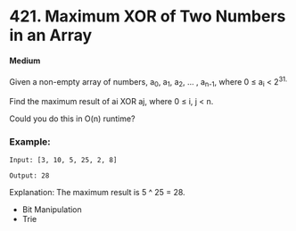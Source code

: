 # 421. Maximum XOR of Two Numbers in an Array
#### Medium

Given a non-empty array of numbers, a<sub>0</sub>, a<sub>1</sub>, a<sub>2</sub>, … , a<sub>n-1</sub>, where 0 ≤ a<sub>i</sub> < 2<sup>31.

Find the maximum result of ai XOR aj, where 0 ≤ i, j < n.

Could you do this in O(n) runtime?

### Example:
```
Input: [3, 10, 5, 25, 2, 8]

Output: 28
```

Explanation: The maximum result is 5 ^ 25 = 28.

* Bit Manipulation
* Trie
